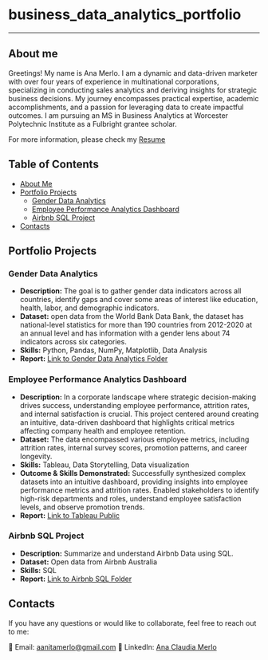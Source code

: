 # business_data_analytics_portfolio
---
## About me
Greetings! My name is Ana Merlo. I am a dynamic and data-driven marketer with over four years of experience in multinational corporations, specializing in conducting sales analytics and deriving insights for strategic business decisions. My journey encompasses practical expertise, academic accomplishments, and a passion for leveraging data to create impactful outcomes. I am pursuing an MS in Business Analytics at Worcester Polytechnic Institute as a Fulbright grantee scholar.

For more information, please check my [Resume](AnaMerloResume.pdf)

## Table of Contents
- [About Me](#about-me)
- [Portfolio Projects](#portfolio-projects)
  - [Gender Data Analytics](#gender-data-analytics)
  - [Employee Performance Analytics Dashboard](#Employee-Performance-Analytics-Dashboard)
  - [Airbnb SQL Project](#Airbnb_SQL_Project)
- [Contacts](#contacts)


## Portfolio Projects

### Gender Data Analytics
- **Description:** The goal is to gather gender data indicators across all countries, identify gaps and cover some areas of interest like education, health, labor, and demographic indicators.
- **Dataset:** open data from the World Bank Data Bank, the dataset has national-level statistics for more than 190 countries from 2012-2020 at an annual level and has information with a gender lens about 74 indicators across six categories.
- **Skills:** Python, Pandas, NumPy, Matplotlib, Data Analysis
- **Report:** [Link to Gender Data Analytics Folder](https://github.com/anita-merlo/business_data_analytics_portfolio/tree/391bfef23f8c8614dc95249998e0521d28f0b052/gender%20data%20analytics)

### Employee Performance Analytics Dashboard
- **Description:** In a corporate landscape where strategic decision-making drives success, understanding employee performance, attrition rates, and internal satisfaction is crucial. This project centered around creating an intuitive, data-driven dashboard that highlights critical metrics affecting company health and employee retention.
- **Dataset:** The data encompassed various employee metrics, including attrition rates, internal survey scores, promotion patterns, and career longevity.
- **Skills:** Tableau, Data Storytelling, Data visualization
- **Outcome & Skills Demonstrated:**
Successfully synthesized complex datasets into an intuitive dashboard, providing insights into employee performance metrics and attrition rates.
Enabled stakeholders to identify high-risk departments and roles, understand employee satisfaction levels, and observe promotion trends.
- **Report:** [Link to Tableau Public](https://public.tableau.com/views/HRDashboard_16980286747060/Dashboard1?:language=es-ES&:display_count=n&:origin=viz_share_link)

### Airbnb SQL Project
- **Description:** Summarize and understand Airbnb Data using SQL.
- **Dataset:** Open data from Airbnb Australia
- **Skills:** SQL
- **Report:** [Link to Airbnb SQL Folder](https://github.com/anita-merlo/business_data_analytics_portfolio/blob/5b3204bb881c14f2ad9a40834a397e7438a4b12b/SQL_AirbnbData.ipynb)


## Contacts
If you have any questions or would like to collaborate, feel free to reach out to me:

📧 Email: [aanitamerlo@gmail.com](mailto:aanitamerlo@gmail.com)
📱 LinkedIn: [Ana Claudia Merlo](https://www.linkedin.com/in/ana-claudia-merlo-981345160/)

